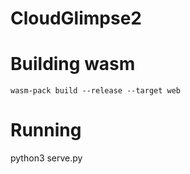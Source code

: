 # CloudGlimpse2

# Building wasm
`wasm-pack build --release --target web`
# Running
python3 serve.py
